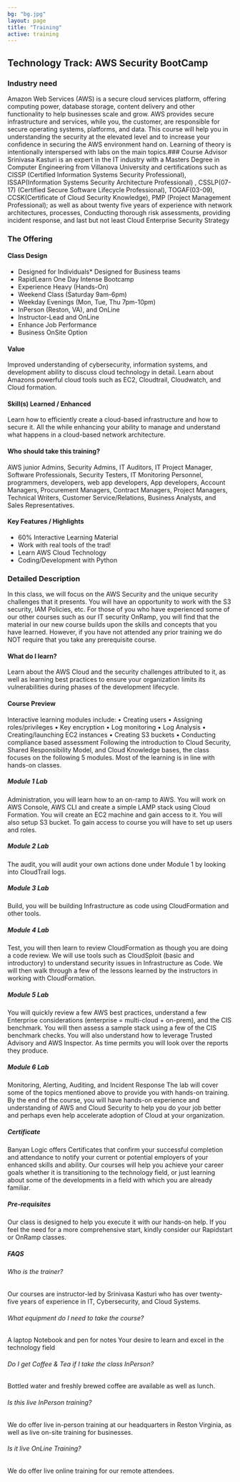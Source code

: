 ```yaml
---
bg: "bg.jpg"
layout: page
title: "Training"
active: training
---
```

## Technology Track: AWS Security BootCamp
### Industry need
Amazon Web Services (AWS) is a secure cloud services platform, offering computing power, database storage, content delivery and other functionality to help businesses scale and grow. AWS provides secure infrastructure and services, while you, the customer, are responsible for secure operating systems, platforms, and data.
This course will help you in understanding the security at the elevated level and to increase your confidence in securing the AWS environment hand on. Learning of theory is intentionally interspersed with labs on the main topics.### Course Advisor
Srinivasa Kasturi is an expert in the IT industry with a Masters Degree in Computer Engineering from Villanova University and certifications such as CISSP (Certified Information Systems Security Professional), ISSAP(Information Systems Security Architecture Professional) , CSSLP(07-17) (Certified Secure Software Lifecycle Professional), TOGAF(03-09), CCSK(Certificate of Cloud Security Knowledge), PMP (Project Management Professional); as well as about twenty five years of experience with network architectures, processes, Conducting thorough risk assessments, providing incident response, and last but not least Cloud Enterprise Security Strategy 

### The Offering
#### Class Design
* Designed for Individuals* Designed for Business teams
* RapidLearn One Day Intense Bootcamp
* Experience Heavy (Hands-On)
* Weekend Class (Saturday 9am-6pm)
* Weekday Evenings (Mon, Tue, Thu 7pm-10pm)
* InPerson (Reston, VA), and OnLine
* Instructor-Lead and OnLine
* Enhance Job Performance
* Business OnSite Option
#### Value
Improved understanding of cybersecurity, information systems, and development ability to discuss cloud technology in detail. Learn about Amazons powerful cloud tools such as EC2, Cloudtrail, Cloudwatch, and Cloud formation.
#### Skill(s) Learned / Enhanced
Learn how to efficiently create a cloud-based infrastructure and how to secure it. All the while enhancing your ability to manage and understand what happens in a cloud-based network architecture.
#### Who should take this training?
AWS junior Admins, Security Admins, IT Auditors, IT Project Manager, Software Professionals, Security Testers, IT Monitoring Personnel, programmers, developers, web app developers, App developers, Account Managers, Procurement Managers, Contract Managers, Project Managers, Technical Writers, Customer Service/Relations, Business Analysts, and Sales Representatives.
#### Key Features / Highlights
* 60% Interactive Learning Material
* Work with real tools of the trad!
* Learn AWS Cloud Technology
* Coding/Development with Python

### Detailed Description
In this class, we will focus on the AWS Security and the unique security challenges that it presents. You will have an opportunity to work with the S3 security, IAM Policies, etc. For those of you who have experienced some of our other courses such as our IT security OnRamp, you will find that the material in our new course builds upon the skills and concepts that you have learned. However, if you have not attended any prior training we do NOT require that you take any prerequisite course.
#### What do I learn?
Learn about the AWS Cloud and the security challenges attributed to it, as well as learning best practices to ensure your organization limits its vulnerabilities during phases of the development lifecycle.
#### Course Preview
Interactive learning modules include:
• Creating users
• Assigning roles/privileges
• Key encryption
• Log monitoring
• Log Analysis
• Creating/launching EC2 instances
• Creating S3 buckets
• Conducting compliance based assessment
Following the introduction to Cloud Security, Shared Responsibility Model, and Cloud Knowledge bases, the class focuses on the following 5 modules. Most of the learning is in line with hands-on classes.
##### Module 1 Lab
Administration, you will learn how to an on-ramp to AWS. You will work on AWS Console, AWS CLI and create a simple LAMP stack using Cloud Formation. You will create an EC2 machine and gain access to it. You will also setup S3 bucket. To gain access to course you will have to set up users and roles. 
##### Module 2 Lab
The audit, you will audit your own actions done under Module 1 by looking into CloudTrail logs.
##### Module 3 Lab
Build, you will be building Infrastructure as code using CloudFormation and other tools.
##### Module 4 Lab
Test, you will then learn to review CloudFormation as though you are doing a code review. We will use tools such as CloudSploit (basic and introductory) to understand security issues in Infrastructure as Code. We will then walk through a few of the lessons learned by the instructors in working with CloudFormation.
##### Module 5 Lab
You will quickly review a few AWS best practices, understand a few Enterprise considerations (enterprise = multi-cloud + on-prem), and the CIS benchmark.
You will then assess a sample stack using a few of the CIS benchmark checks. You will also understand how to leverage Trusted Advisory and AWS Inspector. As time permits you will look over the reports they produce.
##### Module 6 Lab
Monitoring, Alerting, Auditing, and Incident Response
The lab will cover some of the topics mentioned above to provide you with hands-on training.
By the end of the course, you will have hands-on experience and understanding of AWS and Cloud Security to help you do your job better and perhaps even help accelerate adoption of Cloud at your organization.
##### Certificate
Banyan Logic offers Certificates that confirm your successful completion and attendance to notify your current or potential employers of your enhanced skills and ability.
Our courses will help you achieve your career goals whether it is transitioning to the technology field, or just learning about some of the developments in a field with which you are already familiar.
##### Pre-requisites
Our class is designed to help you execute it with our hands-on help. If you feel the need for a more comprehensive start, kindly consider our Rapidstart or OnRamp classes.
##### FAQS
###### Who is the trainer?
Our courses are instructor-led by Srinivasa Kasturi who has over twenty-five years of experience in IT, Cybersecurity, and Cloud Systems.
###### What equipment do I need to take the course?
A laptop
Notebook and pen for notes
Your desire to learn and excel in the technology field
###### Do I get Coffee & Tea if I take the class InPerson?
Bottled water and freshly brewed coffee are available as well as lunch.
###### Is this live InPerson training?
We do offer live in-person training at our headquarters in Reston Virginia, as well as live on-site training for businesses.
###### Is it live OnLine Training?
We do offer live online training for our remote attendees.
